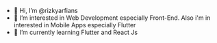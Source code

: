 - 👋 Hi, I’m @rizkyarfians
- 👀 I’m interested in Web Development especially Front-End. Also i'm in interested in Mobile Apps especially Flutter
- 🌱 I’m currently learning Flutter and React Js


<!---
rizkyarfians/rizkyarfians is a ✨ special ✨ repository because its `README.md` (this file) appears on your GitHub profile.
You can click the Preview link to take a look at your changes.
--->
